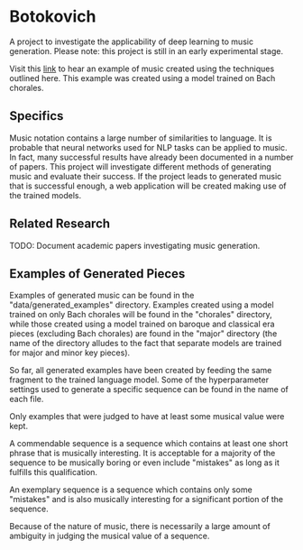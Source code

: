 # Botokovich
A project to investigate the applicability of deep learning to music generation.
Please note: this project is still in an early experimental stage.

Visit this [link](https://drive.google.com/file/d/1MtvIiXnByA16t_IBB8ZZC_4ppqlmgbHT/view?usp=sharing) to hear an example of music created using the techniques outlined here. This example was created using a model trained on Bach chorales.

## Specifics
Music notation contains a large number of similarities to language.
It is probable that neural networks used for NLP tasks can be applied to music. In fact, many successful results have already been documented in a number of papers.
This project will investigate different methods of generating music and evaluate their success.
If the project leads to generated music that is successful enough, a web application will be created making use of the trained models.

## Related Research
TODO: Document academic papers investigating music generation.

## Examples of Generated Pieces
Examples of generated music can be found in the "data/generated_examples" directory. Examples created using a model trained on only Bach chorales will be found in the "chorales" directory, while those created using a model trained on baroque and classical era pieces (excluding Bach chorales) are found in the "major" directory (the name of the directory alludes to the fact that separate models are trained for major and minor key pieces).

So far, all generated examples have been created by feeding the same fragment to the trained language model. Some of the hyperparameter settings used to generate a specific sequence can be found in the name of each file.

Only examples that were judged to have at least some musical value were kept.

A commendable sequence is a sequence which contains at least one short phrase that is musically interesting. It is acceptable for a majority of the sequence to be musically boring or even include "mistakes" as long as it fulfills this qualification.

An exemplary sequence is a sequence which contains only some "mistakes" and is also musically interesting for a significant portion of the sequence.

Because of the nature of music, there is necessarily a large amount of ambiguity in judging the musical value of a sequence. 
